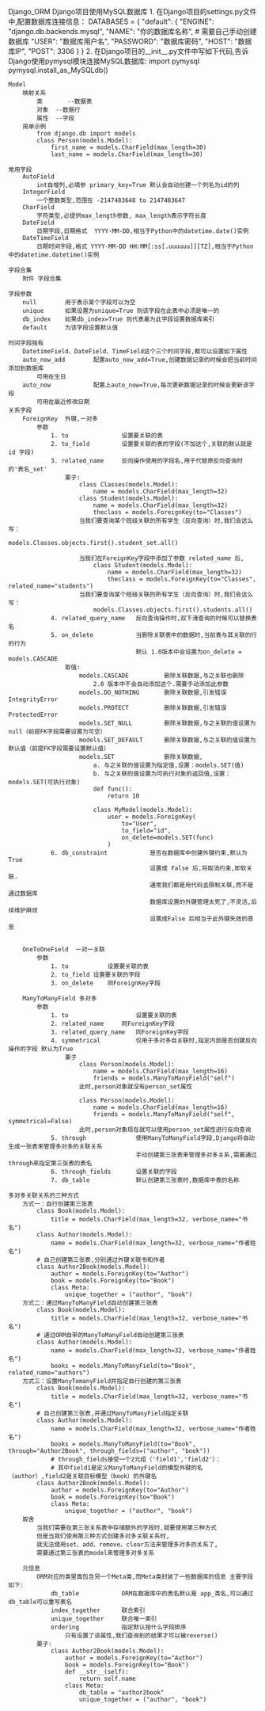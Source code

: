 Django_ORM
	Django项目使用MySQL数据库
		1. 在Django项目的settings.py文件中,配置数据库连接信息：
			DATABASES = {
				"default": {
					"ENGINE": "django.db.backends.mysql",
					"NAME": "你的数据库名称",  # 需要自己手动创建数据库
					"USER": "数据库用户名",
					"PASSWORD": "数据库密码",
					"HOST": "数据库IP",
					"POST": 3306
				}
			}
		2. 在Django项目的__init__.py文件中写如下代码,告诉Django使用pymysql模块连接MySQL数据库:
			import pymysql
			pymysql.install_as_MySQLdb()
	
	Model
		映射关系
			类		--数据表	
			对象	--数据行
			属性	--字段	
		简单示例
			from django.db import models
			class Person(models.Model):
				first_name = models.CharField(max_length=30)
				last_name = models.CharField(max_length=30)
				
	常用字段
		AutoField
			int自增列,必填参 primary_key=True 默认会自动创建一个列名为id的列 
		IntegerField
			一个整数类型,范围在 -2147483648 to 2147483647 
		CharField
			字符类型,必提供max_length参数, max_length表示字符长度 
		DateField
			日期字段,日期格式  YYYY-MM-DD,相当于Python中的datetime.date()实例 
		DateTimeField
			日期时间字段,格式 YYYY-MM-DD HH:MM[:ss[.uuuuuu]][TZ],相当于Python中的datetime.datetime()实例 
	
	字段合集
		附件 字段合集
	
	字段参数
		null		用于表示某个字段可以为空 
		unique		如果设置为unique=True 则该字段在此表中必须是唯一的  
		db_index	如果db_index=True 则代表着为此字段设置数据库索引 
		default		为该字段设置默认值 
		
	时间字段独有
		DatetimeField、DateField、TimeField这个三个时间字段,都可以设置如下属性 
		auto_now_add		配置auto_now_add=True,创建数据记录的时候会把当前时间添加到数据库 
			可用在生日
		auto_now			配置上auto_now=True,每次更新数据记录的时候会更新该字段 
			可用在最近修改日期
	关系字段
		ForeignKey	外键,一对多
			参数
				1. to				设置要关联的表
				2. to_field			设置要关联的表的字段(不加这个,关联的默认就是 id 字段)
				3. related_name		反向操作使用的字段名,用于代替原反向查询时的'表名_set' 
					栗子:
						class Classes(models.Model):
							name = models.CharField(max_length=32)
						class Student(models.Model):
							name = models.CharField(max_length=32)
							theclass = models.ForeignKey(to="Classes")
						当我们要查询某个班级关联的所有学生（反向查询）时,我们会这么写：
							models.Classes.objects.first().student_set.all()
						
						当我们在ForeignKey字段中添加了参数 related_name 后,
							class Student(models.Model):
								name = models.CharField(max_length=32)
								theclass = models.ForeignKey(to="Classes", related_name="students")
						当我们要查询某个班级关联的所有学生（反向查询）时,我们会这么写：
							models.Classes.objects.first().students.all()
				4. related_query_name	反向查询操作时,双下滑查询的时候可以替换表名
				5. on_delete			当删除关联表中的数据时,当前表与其关联的行的行为
										默认 1.0版本中会设置为on_delete = models.CASCADE
					取值:
						models.CASCADE			删除关联数据,与之关联也删除
							2.0 版本中不会自动添加这个.需要手动添加此参数
						models.DO_NOTHING		删除关联数据,引发错误IntegrityError
						models.PROTECT			删除关联数据,引发错误ProtectedError
						models.SET_NULL			删除关联数据,与之关联的值设置为null（前提FK字段需要设置为可空）
						models.SET_DEFAULT		删除关联数据,与之关联的值设置为默认值（前提FK字段需要设置默认值）
						models.SET				删除关联数据,
							a. 与之关联的值设置为指定值,设置：models.SET(值)
							b. 与之关联的值设置为可执行对象的返回值,设置：models.SET(可执行对象)
							def func():
								return 10

							class MyModel(models.Model):
								user = models.ForeignKey(
									to="User",
									to_field="id",
									on_delete=models.SET(func)
								)
				6. db_constraint			是否在数据库中创建外键约束,默认为True 
											设置成 False 后,将取消约束,即软关联.
											通常我们都是用代码去限制关联,而不是通过数据库
											数据库设置的外键管理太死了,不灵活,后续维护麻烦
											设置成False 后相当于此外键失效的意思 
								
		
		OneToOneField  一对一关联
			参数
				1. to			设置要关联的表 
				2. to_field	设置要关联的字段 
				3. on_delete	同ForeignKey字段 
		
		ManyToManyField	多对多
			参数
				1. to					设置要关联的表
				2. related_name		同ForeignKey字段 
				3. related_query_name	同ForeignKey字段 
				4. symmetrical			仅用于多对多自关联时,指定内部是否创建反向操作的字段 默认为True
					栗子
						class Person(models.Model):
							name = models.CharField(max_length=16)
							friends = models.ManyToManyField("self")
						此时,person对象就没有person_set属性 

						class Person(models.Model):
							name = models.CharField(max_length=16)
							friends = models.ManyToManyField("self", symmetrical=False)
						此时,person对象现在就可以使用person_set属性进行反向查询 
				5. through				使用ManyToManyField字段,Django将自动生成一张表来管理多对多的关联关系 
										手动创建第三张表来管理多对多关系,需要通过through来指定第三张表的表名 
				6. through_fields		设置关联的字段 
				7. db_table				默认创建第三张表时,数据库中表的名称 
	
	多对多关联关系的三种方式 
		方式一：自行创建第三张表
			class Book(models.Model):
				title = models.CharField(max_length=32, verbose_name="书名")
			class Author(models.Model):
				name = models.CharField(max_length=32, verbose_name="作者姓名")
			# 自己创建第三张表,分别通过外键关联书和作者
			class Author2Book(models.Model):
				author = models.ForeignKey(to="Author")
				book = models.ForeignKey(to="Book")
				class Meta:
					unique_together = ("author", "book")
		方式二：通过ManyToManyField自动创建第三张表
			class Book(models.Model):
				title = models.CharField(max_length=32, verbose_name="书名")
			# 通过ORM自带的ManyToManyField自动创建第三张表
			class Author(models.Model):
				name = models.CharField(max_length=32, verbose_name="作者姓名")
				books = models.ManyToManyField(to="Book", related_name="authors")
		方式三：设置ManyTomanyField并指定自行创建的第三张表
			class Book(models.Model):
				title = models.CharField(max_length=32, verbose_name="书名")
			# 自己创建第三张表,并通过ManyToManyField指定关联
			class Author(models.Model):
				name = models.CharField(max_length=32, verbose_name="作者姓名")
				books = models.ManyToManyField(to="Book", through="Author2Book", through_fields=("author", "book"))
				# through_fields接受一个2元组（'field1','field2'）：
				# 其中field1是定义ManyToManyField的模型外键的名（author）,field2是关联目标模型（book）的外键名 
			class Author2Book(models.Model):
				author = models.ForeignKey(to="Author")
				book = models.ForeignKey(to="Book")
				class Meta:
					unique_together = ("author", "book")
		取舍
			当我们需要在第三张关系表中存储额外的字段时,就要使用第三种方式 
			但是当我们使用第三种方式创建多对多关联关系时,
			就无法使用set、add、remove、clear方法来管理多对多的关系了,
			需要通过第三张表的model来管理多对多关系 

		元信息
			ORM对应的类里面包含另一个Meta类,而Meta类封装了一些数据库的信息 主要字段如下:
				db_table			ORM在数据库中的表名默认是 app_类名,可以通过db_table可以重写表名 
				index_together		联合索引 
				unique_together		联合唯一索引 
				ordering			指定默认按什么字段排序 
					只有设置了该属性,我们查询到的结果才可以被reverse()
			栗子:
				class Author2Book(models.Model):
					author = models.ForeignKey(to="Author")
					book = models.ForeignKey(to="Book")
					def __str__(self):
						return self.name
					class Meta:
						db_table = "author2book"
						unique_together = ("author", "book")
		